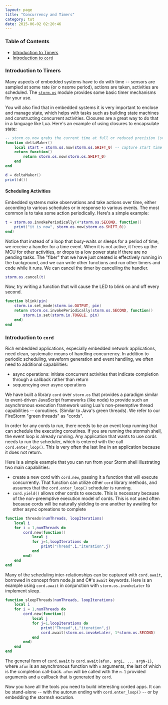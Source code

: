 ```yaml
---
layout: page
title: "Concurrency and Timers"
category: tut
date: 2015-06-02 02:20:46
---
```


### Table of Contents

* [Introduction to Timers](#introtimers)
* [Introduction to `cord`](#introcord)

### <a name="introtimers"></a> Introduction to Timers

Many aspects of embedded systems have to do with time -- sensors are sampled at some rate (or o nsome period), actions are
taken, activities are scheduled. The [`storm.os`](https://github.com/SoftwareDefinedBuildings/storm_elua/wiki#stormos)
module provides some basic timer mechanisms for your use.

You will also find that in embedded systems it is very important to enclose and manage state, which helps with
tasks such as building state machines and constructing concurrent activities. Closures are a great way
to do that in a language like Lua. Here's an example of using closures to encapsulate state:

```lua
-- storm.os.now grabs the current time at full or reduced precision (storm.os.SHIFT_0, etc)
function deltaMaker()
    local start = storm.os.now(storm.os.SHIFT_0) -- capture start time
    return function()
        return storm.os.now(storm.os.SHIFT_0)
    end
end

d = deltaMaker()
print(d())
```

#### Scheduling Activities

Embedded systems make observations and take actions over time, either according to various schedules or in response
to various events. The most common is to take some action periodically. Here's a simple example:

```lua
t = storm.os.invokePeriodically(4*storm.os.SECOND, function()
    print("it is now", storm.os.now(storm.os.SHIFT_0))
end)
```

Notice that instead of a loop that busy-waits or sleeps for a period of time, we receive a handler for a time event.
When it is not active, it frees up the MCU for other activities, or drops to a low power state if there are no pending
tasks. The "fiber" that we have just created is effectively running in the background, and we can write other functions
and run other timers and code while it runs. We can cancel the timer by cancelling the handler.

```lua
storm.os.cancel(t)
```

Now, try writing a function that will cause the LED to blink on and off every second.

```lua
function blink(pin)
    storm.io.set_mode(storm.io.OUTPUT, pin)
    return storm.os.invokePeriodically(storm.os.SECOND, function()
        storm.io.set(storm.io.TOGGLE, pin)
    end)
end
```

### <a name='introcord'></a> Introduction to `cord`

Rich embedded applications, especially embedded network applications, need clean, systematic means of handling
concurrency. In addition to periodic scheduling, waveform generation and event handling, we often need to additional
capabilities:

* async operations: initiate concurrent activities that indicate completion through a callback rather than return
* sequencying over async operations

We have built a library `cord` over `storm.os` that provides a paradigm similar to event-driven JavaScript frameworks (like node)
to provide such an asynchronous execution framework using Lua's non-preemptive thread capabilities -- coroutines. (Similar to Java's
green threads). We refer to our FireStorm "green threads" as "cords".

In order for any cords to run, there needs to be an event loop running that can schedule the executing coroutines. If you
are running the stormsh shell, the event loop is already running. Any application that wants to use cords needs to run
the scheduler, which is entered with the call `cord.enter_loop()`. This is very often the last line in an application
because it does not return.

Here is a simple example that you can run from your Storm shell illustrating two main capabilities:

* create a new cord with `cord.new`, passing it a function that will execute concurrently. That function can utilize other
  `cord` library methods, and assumes that the `cord.enter_loop()` scheduler is running.
* `cord.yield()` allows other cords to execute. This is necessary because of the non-preemptive execution model of cords. This
  is not used often because cords will be naturally yielding to one another by awaiting for other async opreations to complete

```lua
function threads(numThreads, loopIterations)
    local i
    for i = 1,numThreads do
        cord.new(function()
            local j
            for j=1,loopIterations do
                print("Thread",i,"iteration",j)
            end
        end)
    end
end
```

Many of the scheduling inter-relationships can be captured with `cord.await`, borrowed in concept from node.js and C#'s `await`
keywords. Here is an example using `cord.await` in conjunction with `storm.os.invokeLater` to implement sleep.

```lua
function sleepThreads(numThreads, loopIterations)
    local i
    for i = 1,numThreads do
        cord.new(function()
            local j
            for j=1,loopIterations do
                print("Thread",i,"iteration",j)
                cord.await(storm.os.invokeLater, 1*storm.os.SECOND)
            end
        end)
    end
end
```

The general form of `cord.await` is `cord.await(afun, arg1, ... argN-1)`, where `afun` is an asynchronous function
with `n` arguments, the last of which is the completion call-back. `afun` will be called with the `n-1` provided
arguments and a callback that is generated by `cord`.

Now you have all the tools you need to build interesting corded apps. It can be stand-alone -- with the autorun ending
with `cord.enter_loop()` -- or by embedding the stormsh excution.

